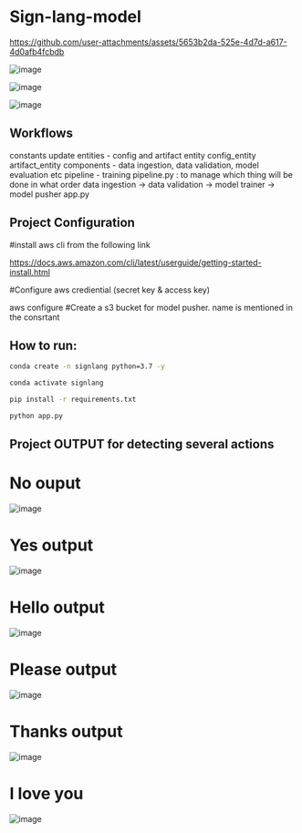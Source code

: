 # Sign-lang-model

https://github.com/user-attachments/assets/5653b2da-525e-4d7d-a617-4d0afb4fcbdb


![image](https://github.com/user-attachments/assets/e226d0db-e69d-4617-9770-daf05e715384)

![image](https://github.com/user-attachments/assets/c7d4c1e0-57af-4855-9e1a-f75770490068)

![image](https://github.com/user-attachments/assets/7cb31ea7-58ed-4829-b615-0183794c5354)

## Workflows
constants
update entities - config and artifact entity
config_entity
artifact_entity
components - data ingestion, data validation, model evaluation etc
pipeline - training pipeline.py : to manage which thing will be done in what order
data ingestion -> data validation -> model trainer -> model pusher 
app.py


## Project Configuration

#install aws cli from the following link

https://docs.aws.amazon.com/cli/latest/userguide/getting-started-install.html

#Configure aws crediential (secret key & access key)

aws configure
#Create a s3 bucket for model pusher. name is mentioned in the consrtant


## How to run:
```bash
conda create -n signlang python=3.7 -y
```
```bash
conda activate signlang
```
```bash
pip install -r requirements.txt
```
```bash
python app.py
```
## Project OUTPUT for detecting several actions

# No ouput
![image](https://github.com/user-attachments/assets/10c0cfb5-9538-4560-93fb-cd5e7fca0c44)


# Yes output
![image](https://github.com/user-attachments/assets/ac7fa04a-34c7-49c1-84c8-4bc92616f097)


# Hello output
![image](https://github.com/user-attachments/assets/83227deb-07c9-4c94-838c-6509d7ba23df)


# Please output
![image](https://github.com/user-attachments/assets/543d7abc-fa58-4a18-8208-10fcdf5960de)

# Thanks output
![image](https://github.com/user-attachments/assets/ceac64c8-1906-472b-8f41-64722a333407)


# I love you 

![image](https://github.com/user-attachments/assets/7eef436a-f10c-4232-bac6-34ec6b093840)


